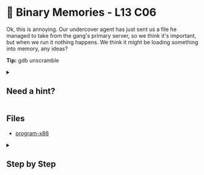 # 🧩 Binary Memories - L13 C06

Ok, this is annoying. Our undercover agent has just sent us a file he managed to take from the gang's primary server, so we think it's important, but when we run it nothing happens. We think it might be loading something into memory, any ideas?

**Tip:** gdb unscramble

<details><summary>

## Need a hint?</summary>

> 💡 Hint: Perhaps use other reverse engineering methods to examine the program.

</details>

## Files

- [program-x86](/assets/binarymemories2)

<details><summary>

## Step by Step</summary>

- `ltrace program`
- `strcat` is being run with the same line over and over adding three characters each time.
- Take those three characters and combine them into one string

![image of ltrace](/assets/binarymemories1.png)

`flag: r4nd4tfunall4is444dOm`

</details>
